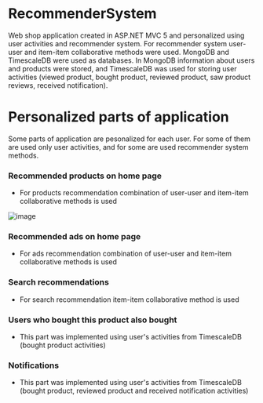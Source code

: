 # RecommenderSystem
Web shop application created in ASP.NET MVC 5 and personalized using user activities and recommender system. For recommender system user-user and item-item collaborative methods were used. MongoDB and TimescaleDB were used as databases. In MongoDB information about users and products were stored, and TimescaleDB was used for storing user activities (viewed product, bought product, reviewed product, saw product reviews, received notification).

# Personalized parts of application
Some parts of application are pesonalized for each user. For some of them are used only user activities, and for some are used recommender system methods.

### Recommended products on home page
- For products recommendation combination of user-user and item-item collaborative methods is used

![image](https://user-images.githubusercontent.com/37186937/74421655-aa9bb180-4e4d-11ea-977c-16952f4b3480.png)

### Recommended ads on home page
- For ads recommendation combination of user-user and item-item collaborative methods is used

### Search recommendations
- For search recommendation item-item collaborative method is used

### Users who bought this product also bought
- This part was implemented using user's activities from TimescaleDB (bought product activities)

### Notifications
- This part was implemented using user's activities from TimescaleDB (bought product, reviewed product and received notification activities)

